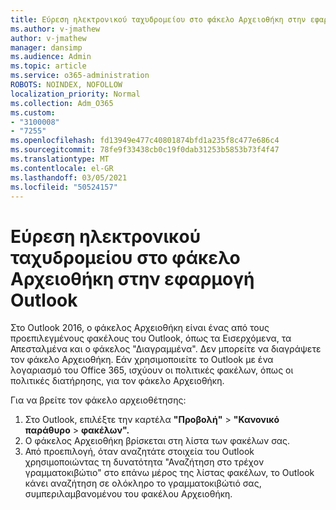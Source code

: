 ```yaml
---
title: Εύρεση ηλεκτρονικού ταχυδρομείου στο φάκελο Αρχειοθήκη στην εφαρμογή Outlook
ms.author: v-jmathew
author: v-jmathew
manager: dansimp
ms.audience: Admin
ms.topic: article
ms.service: o365-administration
ROBOTS: NOINDEX, NOFOLLOW
localization_priority: Normal
ms.collection: Adm_O365
ms.custom:
- "3100008"
- "7255"
ms.openlocfilehash: fd13949e477c40801874bfd1a235f8c477e686c4
ms.sourcegitcommit: 78fe9f33438cb0c19f0dab31253b5853b73f4f47
ms.translationtype: MT
ms.contentlocale: el-GR
ms.lasthandoff: 03/05/2021
ms.locfileid: "50524157"
---
```

# <a name="find-email-in-archive-folder-in-outlook-app"></a>Εύρεση ηλεκτρονικού ταχυδρομείου στο φάκελο Αρχειοθήκη στην εφαρμογή Outlook

Στο Outlook 2016, ο φάκελος Αρχειοθήκη είναι ένας από τους προεπιλεγμένους φακέλους του Outlook, όπως τα Εισερχόμενα, τα Απεσταλμένα και ο φάκελος "Διαγραμμένα". Δεν μπορείτε να διαγράψετε τον φάκελο Αρχειοθήκη. Εάν χρησιμοποιείτε το Outlook με ένα λογαριασμό του Office 365, ισχύουν οι πολιτικές φακέλων, όπως οι πολιτικές διατήρησης, για τον φάκελο Αρχειοθήκη.

Για να βρείτε τον φάκελο αρχειοθέτησης:

1. Στο Outlook, επιλέξτε την καρτέλα **"Προβολή"** > **"Κανονικό παράθυρο**  >  **φακέλων".**
2. Ο φάκελος Αρχειοθήκη βρίσκεται στη λίστα των φακέλων σας.
3. Από προεπιλογή, όταν αναζητάτε στοιχεία του Outlook χρησιμοποιώντας τη δυνατότητα "Αναζήτηση στο τρέχον γραμματοκιβώτιο" στο επάνω μέρος της λίστας φακέλων, το Outlook κάνει αναζήτηση σε ολόκληρο το γραμματοκιβώτιό σας, συμπεριλαμβανομένου του φακέλου Αρχειοθήκη.
